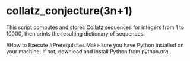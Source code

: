 # collatz_conjecture(3n+1)
 This script computes and stores Collatz sequences for integers from 1 to 10000, then prints the resulting dictionary of sequences.

#How to Execute
#Prerequisites
Make sure you have Python installed on your machine. If not, download and install Python from python.org.

